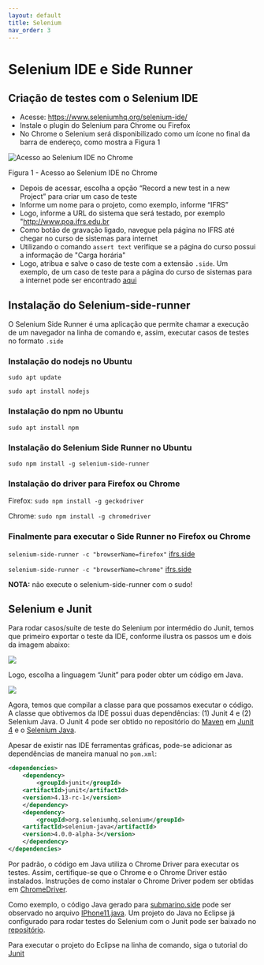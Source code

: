 ```yaml
---
layout: default
title: Selenium
nav_order: 3
---
```


# Selenium IDE e Side Runner

## Criação de testes com o Selenium IDE

* Acesse: https://www.seleniumhq.org/selenium-ide/
* Instale o plugin do Selenium para Chrome ou Firefox
* No Chrome o Selenium será disponibilizado como um ícone no final da barra de endereço, como mostra a Figura 1

![Acesso ao Selenium IDE no Chrome](img/seleniumExtension.png)

Figura 1 - Acesso ao Selenium IDE no Chrome

* Depois de acessar, escolha a opção “Record a new test in a new Project” para criar um caso de teste
* Informe um nome para o projeto, como exemplo, informe “IFRS”
* Logo, informe a URL do sistema que será testado, por exemplo "http://www.poa.ifrs.edu.br
* Como botão de gravação ligado, navegue pela página no IFRS até chegar no curso de sistemas para internet
* Utilizando o comando `assert text` verifique se a página do curso possui a informação de "Carga horária"
* Logo, atribua e salve o caso de teste com a extensão `.side`. Um exemplo, de um caso de teste para a página do curso de sistemas para a internet pode ser encontrado [aqui](https://github.com/rodrigoprestesmachado/vvs/blob/master/selenium/ifrs.side)

## Instalação do Selenium-side-runner

O Selenium Side Runner é uma aplicação que permite chamar a execução de um navegador na linha de comando e, assim, executar casos de testes no formato `.side`

### Instalação do nodejs no Ubuntu
`sudo apt update`

`sudo apt install nodejs`

### Instalação do npm no Ubuntu
`sudo apt install npm`

### Instalação do Selenium Side Runner no Ubuntu
`sudo npm install -g selenium-side-runner`

### Instalação do driver para Firefox ou Chrome
Firefox: `sudo npm install -g geckodriver`

Chrome: `sudo npm install -g chromedriver`

### Finalmente para executar o Side Runner no Firefox ou Chrome
`selenium-side-runner -c "browserName=firefox"` [ifrs.side](https://github.com/rodrigoprestesmachado/vvs/blob/master/selenium/code/ifrs.side)

`selenium-side-runner -c "browserName=chrome"` [ifrs.side](https://github.com/rodrigoprestesmachado/vvs/blob/master/selenium/code/ifrs.side)

**NOTA:** não execute o selenium-side-runner com o sudo!

## Selenium e Junit

Para rodar casos/suíte de teste do Selenium por intermédio do Junit, temos que primeiro exportar o teste da IDE, conforme ilustra os passos um e dois da imagem abaixo:

![](img/SeleniumJunitExport.png)

Logo, escolha a linguagem “Junit” para poder obter um código em Java.

![](img/SeleniumJunit.png)

Agora, temos que compilar a classe para que possamos executar o código. A classe que obtivemos da IDE possui duas dependências: (1) Junit 4 e (2) Selenium Java. O Junit 4 pode ser obtido no repositório do [Maven](https://mvnrepository.com) em [Junit 4](https://mvnrepository.com/artifact/junit/junit) e o [Selenium Java](https://mvnrepository.com/artifact/org.seleniumhq.selenium/selenium-java).

Apesar de existir nas IDE ferramentas gráficas, pode-se adicionar as dependências de maneira manual no `pom.xml`:

```xml
<dependencies>
    <dependency>
        <groupId>junit</groupId>
  	<artifactId>junit</artifactId>
  	<version>4.13-rc-1</version>
    </dependency>
    <dependency>
        <groupId>org.seleniumhq.selenium</groupId>
  	<artifactId>selenium-java</artifactId>
  	<version>4.0.0-alpha-3</version>
    </dependency>
</dependencies>
```

Por padrão, o código em Java utiliza o Chrome Driver para executar os testes. Assim, certifique-se que o Chrome e o Chrome Driver estão instalados. Instruções de como instalar o Chrome Driver podem ser obtidas em [ChromeDriver](https://github.com/SeleniumHQ/selenium/wiki/ChromeDriver).

Como exemplo, o código Java gerado para [submarino.side](https://github.com/rodrigoprestesmachado/vvs/blob/master/selenium/code/submarino.side) pode ser observado no arquivo [IPhone11.java](https://github.com/rodrigoprestesmachado/vvs/blob/master/selenium/code/IPhone11Test.java). Um projeto do Java no Eclipse já configurado para rodar testes do Selenium com o Junit pode ser baixado no [repositório](https://github.com/rodrigoprestesmachado/vvs/tree/master/selenium/code/SeleniumJunit).

Para executar o projeto do Eclipse na linha de comando, siga o tutorial do [Junit](https://github.com/rodrigoprestesmachado/vvs/wiki/Junit)